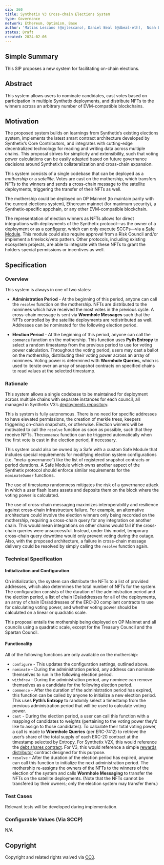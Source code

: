 ```yaml
---
sip: 360
title: Synthetix V3 Cross-chain Elections System
type: Governance
network: Ethereum, Optimism, Base
author: 'Matias Lescano (@mjlescano), Daniel Beal (@dbeal-eth),  Noah Litvin (@noahlitvin)'
status: Draft
created: 2024-02-06
---
```


<!--You can leave these HTML comments in your merged SCCP and delete the visible duplicate text guides, they will not appear and may be helpful to refer to if you edit it again. This is the suggested template for new SCCPs. Note that an SCCP number will be assigned by an editor. When opening a pull request to submit your SCCP, please use an abbreviated title in the filename, `sccp-draft_title_abbrev.md`. The title should be 44 characters or less.-->

## Simple Summary

<!--"If you can't explain it simply, you don't understand it well enough." Provide a simplified and layman-accessible explanation of the SCCP.-->

This SIP proposes a new system for facilitating on-chain elections.

## Abstract

<!--A short (~200 word) description of the variable change proposed.-->

This system allows users to nominate candidates, cast votes based on participation in multiple Synthetix deployments, and distribute NFTs to the winners across an arbitrary number of EVM-compatible blockchains.

## Motivation

<!--The motivation is critical for SCCPs that want to update variables within Synthetix. It should clearly explain why the existing variable is not incentive aligned. SCCP submissions without sufficient motivation may be rejected outright.-->

The proposed system builds on learnings from Synthetix’s existing elections system, implements the latest smart contract architecture developed by Synthetix’s Core Contributors, and integrates with cutting-edge decentralized technology for reading and writing data across multiple chains. This proposal strives for simplicity and extensibility, such that voting power calculations can be easily adapted based on future governance decisions around Synthetix’s collateralization and cross-chain expansion.

This system consists of a single codebase that can be deployed as a _mothership_ or a _satellite_. Votes are cast on the mothership, which transfers NFTs to the winners and sends a cross-chain message to the satellite deployments, triggering the transfer of their NFTs as well.

The mothership could be deployed on OP Mainnet (to maintain parity with the current elections system), Ethereum mainnet (for maximum security), a Synthetix-specific appchain, or any other EVM-compatible blockchain.

The representation of election winners as NFTs allows for direct integrations with deployments of the Synthetix protocol—as the owner of a deployment or as a [configurer](https://sips.synthetix.io/sips/sip-341/), which can only execute SCCPs—via a [Safe Module](https://docs.safe.global/safe-smart-account/modules). This module could also require approval from a Risk Council and/or implement a timelock/veto pattern. Other protocols, including existing ecosystem projects, are able to integrate with these NFTs to grant the holders special permissions or incentives as well.

## Specification

<!--The specification should describe the syntax and semantics of any new feature, there are five sections
1. Overview
2. Rationale
3. Technical Specification
4. Test Cases
5. Configurable Values
-->

### Overview

<!--This is a high level overview of *how* the SIP will solve the problem. The overview should clearly describe how the new feature will be implemented.-->

This system is always in one of two states:

- **Administration Period** - At the beginning of this period, anyone can call the `resolve` function on the mothership. NFTs are distributed to the nominees which have received the most votes in the previous cycle. A cross-chain message is sent via **Wormhole Messages** such that the NFTs controlled by the satellite deployments are redistributed as well. Addresses can be nominated for the following election period.

- **Election Period** - At the beginning of this period, anyone can call the `commence` function on the mothership. This function uses **Pyth Entropy** to select a random timestamp from the previous period to use for voting power calculation. Throughout the voting period, users may cast a ballot on the mothership, distributing their voting power across an array of nominees. Voting power is determined with **Wormhole Queries**, which is used to iterate over an array of snapshot contracts on specified chains to read values at the selected timestamp.

### Rationale

<!--This is where you explain the reasoning behind how you propose to solve the problem. Why did you propose to implement the change in this way, what were the considerations and trade-offs. The rationale fleshes out what motivated the design and why particular design decisions were made. It should describe alternate designs that were considered and related work. The rationale may also provide evidence of consensus within the community, and should discuss important objections or concerns raised during discussion.-->

This system allows a single codebase to be maintained for deployment across multiple chains with separate instances for each council, all managed in Synthetix V3’s [deployments repository](https://github.com/synthetixio/synthetix-deployments).

This is system is fully autonomous. There is no need for specific addresses to have elevated permissions, the creation of merkle trees, keepers triggering on-chain snapshots, or otherwise. Election winners will be motivated to call the `resolve` function as soon as possible, such that they receive NFTs. The`commence` function can be triggered automatically when the first vote is cast in the election period, if necessary.

This system could also be owned by a Safe with a custom Safe Module that includes special requirements for modifying election system configurations (i.e. “meta-governance”) like the list of registered snapshot contracts or period durations. A Safe Module which owns another aspect of the Synthetix protocol should enforce similar requirements for the `nominateOwner` functions.

The use of timestamp randomness mitigates the risk of a governance attack in which a user flash loans assets and deposits them on the block where the voting power is calculated.

The use of cross-chain messaging maximizes interoperability and resilience against cross-chain infrastructure failure. For example, an alternative architecture could involve the election winners only being recorded on the mothership, requiring a cross-chain query for any integration on another chain. This would mean integrations on other chains would fail if the cross-chain queries were unsuccessful. Instead, under this model, temporary cross-chain query downtime would only prevent voting during the outage. Also, with the proposed architecture, a failure in cross-chain message delivery could be resolved by simply calling the `resolve` function again.

### Technical Specification

<!--The technical specification should outline the public API of the changes proposed. That is, changes to any of the interfaces Synthetix currently exposes or the creations of new ones.-->

#### Initialization and Configuration

On initialization, the system can distribute the NFTs to a list of provided addresses, which also determines the total number of NFTs for the system. The configuration consists of the duration of the administration period and the election period, a list of chain IDs/addresses for all of the deployments, an array of chain IDs/addresses of the ERC-20 compliant contracts to use for calculating voting power, and whether voting power should be calculated on a linear or quadratic scale.

This proposal entails the mothership being deployed on OP Mainnet and all councils using a quadratic scale, except for the Treasury Council and the Spartan Council.

#### Functionality

All of the following functions are only available on the mothership:

- `configure` - This updates the configuration settings, outlined above.
- `nominate` - During the administration period, any address can nominate themselves to run in the following election period.
- `withdraw` - During the administration period, any nominee can remove themselves as a candidate for the following election period.
- `commence` - After the duration of the administration period has expired, this function can be called by anyone to initialize a new election period. This uses **Pyth’s Entropy** to randomly select a timestamp from the previous administration period that will be used to calculate voting power.
- `cast` - During the election period, a user can call this function with a mapping of candidates to weights (pertaining to the voting power they’d like to assign to those candidates). To calculate their total voting power, a call is made to **Wormhole Queries** (per ERC-7412) to retrieve the user’s share of the total supply of each ERC-20 contract at the timestamp selected by Entropy. For Synthetix V2X, this would reference the [debt shares contract](https://sips.synthetix.io/sips/sip-185/). For V3, this would reference a simple [rewards distributor](https://sips.synthetix.io/sips/sip-305/) contract designed for this purpose.
- `resolve` - After the duration of the election period has expired, anyone can call this function to initialize the next administration period. The mothership re-assigns the owners of the NFTs to the winners of the election of the system and calls **Wormhole Messaging** to transfer the NFTs on the satellite deployments. (Note that the NFTs cannot be transfered by their owners; only the election system may transfer them.)

### Test Cases

<!--Test cases for an implementation are mandatory for SIPs but can be included with the implementation..-->

Relevant tests will be developed during implementation.

### Configurable Values (Via SCCP)

<!--Please list all values configurable via SCCP under this implementation.-->

N/A

## Copyright

Copyright and related rights waived via [CC0](https://creativecommons.org/publicdomain/zero/1.0/).
